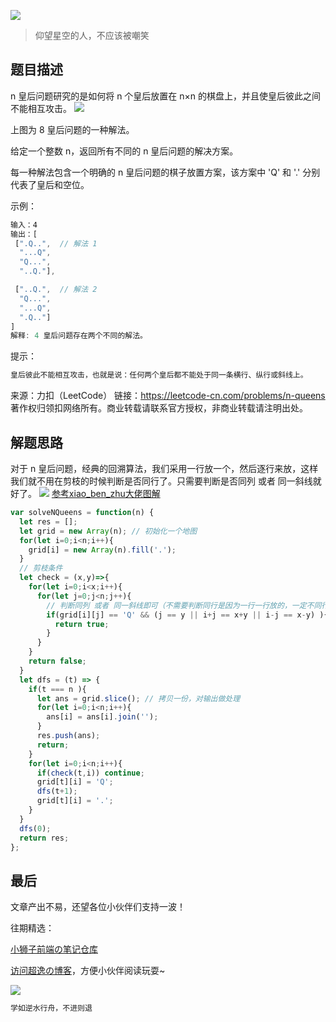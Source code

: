 ![](https://imgconvert.csdnimg.cn/aHR0cHM6Ly9jZG4uanNkZWxpdnIubmV0L2doL2Nob2NvbGF0ZTE5OTkvY2RuL2ltZy8yMDIwMDgyODE0NTUyMS5qcGc?x-oss-process=image/format,png)
>仰望星空的人，不应该被嘲笑

## 题目描述
n 皇后问题研究的是如何将 n 个皇后放置在 n×n 的棋盘上，并且使皇后彼此之间不能相互攻击。
![](https://img-blog.csdnimg.cn/2020091821462735.png#pic_center)

上图为 8 皇后问题的一种解法。

给定一个整数 n，返回所有不同的 n 皇后问题的解决方案。

每一种解法包含一个明确的 n 皇后问题的棋子放置方案，该方案中 'Q' 和 '.' 分别代表了皇后和空位。

 

示例：

```javascript
输入：4
输出：[
 [".Q..",  // 解法 1
  "...Q",
  "Q...",
  "..Q."],

 ["..Q.",  // 解法 2
  "Q...",
  "...Q",
  ".Q.."]
]
解释: 4 皇后问题存在两个不同的解法。
```

 

提示：

```javascript
皇后彼此不能相互攻击，也就是说：任何两个皇后都不能处于同一条横行、纵行或斜线上。
```

来源：力扣（LeetCode）
链接：https://leetcode-cn.com/problems/n-queens
著作权归领扣网络所有。商业转载请联系官方授权，非商业转载请注明出处。


## 解题思路
对于 n 皇后问题，经典的回溯算法，我们采用一行放一个，然后逐行来放，这样我们就不用在剪枝的时候判断是否同行了。只需要判断是否同列 或者 同一斜线就好了。
![](https://img-blog.csdnimg.cn/20200918225658496.png?x-oss-process=image/watermark,type_ZmFuZ3poZW5naGVpdGk,shadow_10,text_aHR0cHM6Ly9ibG9nLmNzZG4ubmV0L3dlaXhpbl80MjQyOTcxOA==,size_16,color_FFFFFF,t_70#pic_center)
<a href="https://leetcode-cn.com/problems/n-queens/solution/shou-hua-tu-jie-cong-jing-dian-de-nhuang-hou-wen-t/">参考xiao_ben_zhu大佬图解</a>



```javascript
var solveNQueens = function(n) {
  let res = [];
  let grid = new Array(n); // 初始化一个地图
  for(let i=0;i<n;i++){
    grid[i] = new Array(n).fill('.');
  }
  // 剪枝条件 
  let check = (x,y)=>{
    for(let i=0;i<x;i++){
      for(let j=0;j<n;j++){
        // 判断同列 或者 同一斜线即可（不需要判断同行是因为一行一行放的，一定不同行）
        if(grid[i][j] == 'Q' && (j == y || i+j == x+y || i-j == x-y) ){
          return true;
        }
      }
    }
    return false;
  }
  let dfs = (t) => {
    if(t === n ){
      let ans = grid.slice(); // 拷贝一份，对输出做处理
      for(let i=0;i<n;i++){
        ans[i] = ans[i].join('');
      }
      res.push(ans);
      return;
    }
    for(let i=0;i<n;i++){
      if(check(t,i)) continue;
      grid[t][i] = 'Q';
      dfs(t+1);
      grid[t][i] = '.';
    }
  }
  dfs(0);
  return res;
};
```


## 最后
文章产出不易，还望各位小伙伴们支持一波！

往期精选：

<a href="https://github.com/Chocolate1999/Front-end-learning-to-organize-notes">小狮子前端の笔记仓库</a>

<a href="https://yangchaoyi.vip/">访问超逸の博客</a>，方便小伙伴阅读玩耍~

![](https://img-blog.csdnimg.cn/2020090211491121.png#pic_center)

```javascript
学如逆水行舟，不进则退
```


